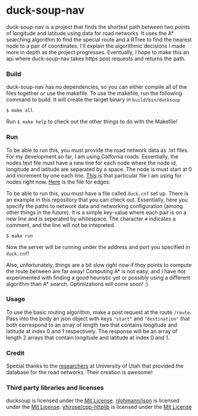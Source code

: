 # duck-soup-nav

duck-soup-nav is a project that finds the shortest path between two points of longitude and latitude using data for road networks. It uses the A* searching algorithm to find the special route and a RTree to find the nearest node to a pair of coordinates. I'll explain the algorithmic decisions I made more in depth as the project progresses. Eventually, I hope to make this an api where duck-soup-nav takes https post requests and returns the path.

### Build

duck-soup-nav has no dependencies, so you can either compile all of the files together or use the makefile. To use the makefile, run the following command to build. It will create the target binary in `build/bin/ducksoup`

`$ make all`

Run `$ make help` to check out the other things to do with the Makefile!

### Run

To be able to run this, you must provide the road network data as .txt files. For my development so far, I am using Calfornia roads. Essentially, the nodes text file must have a new line for each node where the node id, longitude and latitude are separated by a space. The node is must start at 0 and increment by one each line. [This](https://www.cs.utah.edu/~lifeifei/research/tpq/cal.cnode) is that particular file I am using for nodes right now. [Here](https://www.cs.utah.edu/~lifeifei/research/tpq/cal.cedge) is the file for edges.

To be able to run this, you must have a file called `duck.cnf` set up. There is an example in this repository that you can check out. Essentially, here you specify the paths to network data and networking configuration (among other things in the future). It is a simple key-value where each pair is on a new line and is seperated by whitespace. The character `#` indicates a comment, and the line will not be intepreted.

`$ make run`

Now the server will be running under the address and port you specified in `duck.cnf`!

Also, unfortunately, things are a bit slow right now if they points to compute the route between are far away! Computing A* is not easy, and I have not experimented with finding a good heuristic yet or possibly using a different algorithm than A* search. Optimizations will come soon! :)

### Usage

To use the basic routing algorithm, make a post request at the route `/route`. Pass into the body an json object with keys `"start"` and `"destination"` that both correspond to an array of length two that contains longitude and latitude at index 0 and 1 respectively. The response will be an array of length 2 arrays that contain longitude and latitude at index 0 and 1.

### Credit

Special thanks to the [researchers](https://www.cs.utah.edu/~lifeifei/SpatialDataset.htm) at University of Utah that provided the database for the road networks. Their creation is awesome!

### Third party libraries and licenses
ducksoup is licensed under the [Mit License](https://opensource.org/licenses/MIT). [nlohmann/json](https://github.com/nlohmann/json) is licensed under the [Mit License](https://opensource.org/licenses/MIT). [yhirose/cpp-httplib](https://github.com/yhirose/cpp-httplib) is licensed under the [Mit License](https://opensource.org/licenses/MIT)